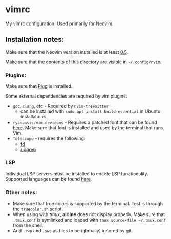 # vimrc

My vimrc configuration. Used primarily for Neovim.

## Installation notes:

Make sure that the Neovim version installed is at least [0.5](https://github.com/neovim/neovim/releases).

Make sure that the contents of this directory are visible in `~/.config/nvim`.

### Plugins:

Make sure that [Plug](https://github.com/junegunn/vim-plug) is installed.

Some external dependencies are required by vim plugins:

- `gcc`, `clang`, etc - Required by `nvim-treesitter`
  - can be installed with `sudo apt install build-essential` in Ubuntu installations
- `ryanoasis/vim-devicons` - Requires a patched font that can be found [here](https://github.com/ryanoasis/nerd-fonts). Make sure that font is installed and used by the terminal that runs Vim.
- `Telescope` - requires the following:
  - [fd](https://github.com/sharkdp/fd)
  - [ripgrep](https://github.com/BurntSushi/ripgrep)

### LSP

Individual LSP servers must be installed to enable LSP functionality. Supported languages
can be found [here](https://github.com/neovim/nvim-lspconfig/blob/master/CONFIG.md).

### Other notes:

- Make sure that true colors is supported by the terminal. Test is through the `truecolor.sh` script.
- When using with *tmux*, **airline** does not display properly. Make sure that `.tmux.conf` is symlinked and loaded with `tmux source-file ~/.tmux.conf` from the shell.
- Add `.swp` and `.swo` as files to be (globally) ignored by git. 
